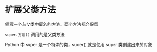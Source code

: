 # 扩展父类方法

领写一个与父类中同名的方法，两个方法都会保留

`super.方法()` 调用的是父类方法

Python 中 super 是一个特殊的类，suoer() 就是使用 super 类创建出来的对象

